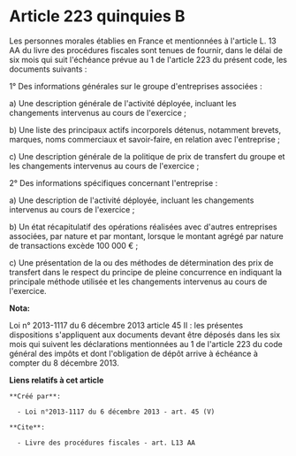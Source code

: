 # Article 223 quinquies B

Les personnes morales établies en France et mentionnées à l'article L. 13 AA du livre des procédures fiscales sont tenues de
fournir, dans le délai de six mois qui suit l'échéance prévue au 1 de l'article 223 du présent code, les documents
suivants : 

1° Des informations générales sur le groupe d'entreprises associées : 

a) Une description générale de l'activité déployée, incluant les changements intervenus au cours de l'exercice ; 

b) Une liste des principaux actifs incorporels détenus, notamment brevets, marques, noms commerciaux et savoir-faire, en
relation avec l'entreprise ; 

c) Une description générale de la politique de prix de transfert du groupe et les changements intervenus au cours de
l'exercice ; 

2° Des informations spécifiques concernant l'entreprise : 

a) Une description de l'activité déployée, incluant les changements intervenus au cours de l'exercice ; 

b) Un état récapitulatif des opérations réalisées avec d'autres entreprises associées, par nature et par montant, lorsque le
montant agrégé par nature de transactions excède 100 000 € ; 

c) Une présentation de la ou des méthodes de détermination des prix de transfert dans le respect du principe de pleine
concurrence en indiquant la principale méthode utilisée et les changements intervenus au cours de l'exercice.

**Nota:**

Loi n° 2013-1117 du 6 décembre 2013 article 45 II : les présentes dispositions s'appliquent aux documents devant être déposés
dans les six mois qui suivent les déclarations mentionnées au 1 de l'article 223 du code général des impôts et dont
l'obligation de dépôt arrive à échéance à compter du 8 décembre 2013.

**Liens relatifs à cet article**

	**Créé par**:

	  - Loi n°2013-1117 du 6 décembre 2013 - art. 45 (V)

	**Cite**:

	  - Livre des procédures fiscales - art. L13 AA
